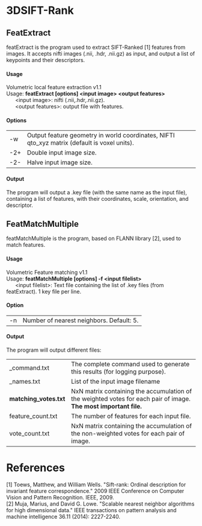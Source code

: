 # 3DSIFT-Rank

## FeatExtract
featExtract is the program used to extract SIFT-Ranked [1] features from images. It accepts nifti images (.nii, .hdr, .nii.gz) as input, and output a list of keypoints and their descriptors.

#### Usage
Volumetric local feature extraction v1.1  
Usage: **featExtract [options] \<input image\> \<output features\>**  
&nbsp;&nbsp;&nbsp;&nbsp;&nbsp;&nbsp;\<input image\>: nifti (.nii,.hdr,.nii.gz).  
&nbsp;&nbsp;&nbsp;&nbsp;&nbsp;&nbsp;\<output features\>: output file with features.  

#### Options 
 <table>
  <tr>
    <td>-w</td><td>Output feature geometry in world coordinates, NIFTI qto_xyz matrix (default is voxel units).</td> 
  </tr>
  <tr>
    <td>-2+</td><td>Double input image size.</td>
  </tr>
  <tr>
    <td>-2-</td><td>Halve input image size.</td>
  </tr>
 </table>
 
 #### Output
 The program will output a .key file (with the same name as the input file), containing a list of features, with their coordinates, scale, orientation, and descriptor.
 
## FeatMatchMultiple
featMatchMultiple is the program, based on FLANN library [2], used to match features.

#### Usage
Volumetric Feature matching v1.1  
Usage: **featMatchMultiple [options] -f \<input filelist\>**  
&nbsp;&nbsp;&nbsp;&nbsp;&nbsp;&nbsp;\<input filelist\>: Text file containing the list of .key files (from featExtract). 1 key file per line.
    
#### Option
 <table>
  <tr>
    <td>-n</td><td>Number of nearest neighbors. Default: 5.</td> 
  </tr>
 </table>

#### Output
The program will output different files:

 <table>
  <tr>
    <td>_command.txt</td><td>The complete command used to generate this results (for logging purpose).</td> 
  </tr>
  <tr>
    <td>_names.txt</td><td>List of the input image filename</td> 
  </tr>
  <tr>
    <td><b>matching_votes.txt</b></td><td>NxN matrix containing the accumulation of the weighted votes for each pair of image. <br><b>The most important file.</b></td> 
  </tr>
  <tr>
    <td>feature_count.txt</td><td>The number of features for each input file.</td> 
  </tr>
  <tr>
    <td>vote_count.txt</td><td>NxN matrix containing the accumulation of the non-weighted votes for each pair of image.</td> 
  </tr>
 </table>

# References
[1] Toews, Matthew, and William Wells. "Sift-rank: Ordinal description for invariant feature correspondence." 2009 IEEE Conference on Computer Vision and Pattern Recognition. IEEE, 2009.  
[2] Muja, Marius, and David G. Lowe. "Scalable nearest neighbor algorithms for high dimensional data." IEEE transactions on pattern analysis and machine intelligence 36.11 (2014): 2227-2240.

